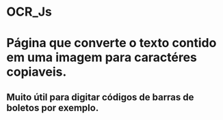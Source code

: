# OCR_Js

# Página que converte o texto contido em uma imagem para caractéres copiaveis.

## Muito útil para digitar códigos de barras de boletos por exemplo.
